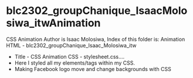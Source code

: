 # blc2302_groupChanique_IsaacMolosiwa_itwAnimation
CSS Animation
Author is Isaac Molosiwa,
Index of this folder is: Animation
HTML - blc2302_groupChanique_Isaac_Molosiwa_itw
- Title - CSS Animation
CSS - stylesheet.css....
- Here I styled all my elements/tags within my CSS.
- Making Facebook logo move and change backgrounds with CSS
